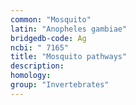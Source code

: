 ```yaml
---
common: "Mosquito"
latin: "Anopheles gambiae"
bridgedb-code: Ag
ncbi: " 7165"
title: "Mosquito pathways"
description:
homology: 
group: "Invertebrates"
---
```

